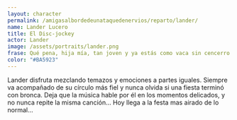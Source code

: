 ```yaml
---
layout: character
permalink: /amigasalbordedeunataquedenervios/reparto/lander/
name: Lander Lucero
title: El Disc-jockey​
actor: Lander 
image: /assets/portraits/lander.png
frase: Qué pena, hija mía, tan joven y ya estás como vaca sin cencerro.
color: "#BA5923"
---
```

Lander disfruta mezclando temazos y emociones a partes iguales. Siempre va acompañado de su círculo más fiel y nunca olvida si una fiesta terminó con bronca. Deja que la música hable por él en los momentos delicados, y no nunca repite la misma canción… Hoy llega a la festa mas airado de lo normal...